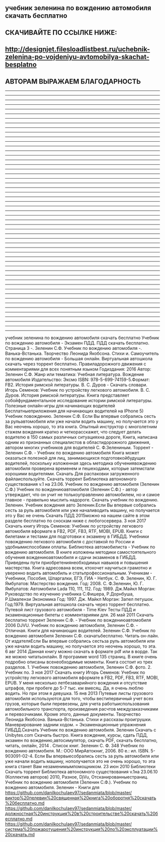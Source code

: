 учебник зеленина по вождению автомобиля скачать бесплатно
--------------------------------------------------
СКАЧИВАЙТЕ ПО ССЫЛКЕ НИЖЕ:
--------------------------------------------------
http://designjet.filesloadlistbest.ru/uchebnik-zelenina-po-vojdeniyu-avtomobilya-skachat-besplatno
--------------------------------------------------
АВТОРАМ ВЫРАЖАЕМ БЛАГОДАРНОСТЬ
--------------------------------------------------
--------------------------------------------------
--------------------------------------------------
--------------------------------------------------
--------------------------------------------------
--------------------------------------------------
--------------------------------------------------
--------------------------------------------------
--------------------------------------------------
--------------------------------------------------
--------------------------------------------------
--------------------------------------------------
--------------------------------------------------
--------------------------------------------------
--------------------------------------------------
--------------------------------------------------
--------------------------------------------------
--------------------------------------------------
--------------------------------------------------
--------------------------------------------------
--------------------------------------------------
--------------------------------------------------
--------------------------------------------------
--------------------------------------------------
--------------------------------------------------
--------------------------------------------------
--------------------------------------------------
--------------------------------------------------
--------------------------------------------------
--------------------------------------------------
--------------------------------------------------
--------------------------------------------------
--------------------------------------------------
--------------------------------------------------
--------------------------------------------------
--------------------------------------------------
--------------------------------------------------
--------------------------------------------------
--------------------------------------------------
--------------------------------------------------
--------------------------------------------------
--------------------------------------------------
--------------------------------------------------
--------------------------------------------------
--------------------------------------------------
--------------------------------------------------
--------------------------------------------------
--------------------------------------------------
--------------------------------------------------
--------------------------------------------------
--------------------------------------------------
--------------------------------------------------
--------------------------------------------------
--------------------------------------------------
учебник зеленина по вождению автомобиля скачать бесплатно Учебник по вождению автомобиля - Экзамен ПДД. ПДД скачать бесплатно. Страница 3 -. Зеленин С.Ф. Учебник по вождению автомобиля -. Ванька-Встанька. Творчество Леонида Якобсона. Стихи и. Самоучитель по вождению автомобиля - Большая онлайн. Виртуальная автошкола скачать через торрент бесплатно.  Правиладорожного движения с комментариями для всех понятным языком Годиздания: 2016 Автор: Зеленин С.Ф. Жанр или тематика: Учебная литература. Вождение автомобиля Издательство: Эксмо ISBN: 978-5-699-74159-5.Формат: FB2. История римской литературы. В. С. Дуров - Скачать словари. Игорь Семенов: Учебник по устройству легкового автомобиля. В. С. Дуров. История римской литературы. Книга представляет собойфундаментальное исследование истории римской литературы. Полезные онлайн-игры для начинающих водителей  Бесплатныеприложения для начинающих водителей на IPhone  5) Учебник повождению. Зеленин С.Ф. Если Вы впервые собрались сесть за рульавтомобиля или уже начали водить машину, но получается это у Вас неочень хорошо, то эта книга. Опытный инструктор с многолетним стажем вождения кратко и четкорасскажет, что следует делать водителю в 150 самых различных ситуацияхна дороге,  Книга, написана одним из признанных специалистов в областидорожного движения, автором многих учебников для водителей С. Ф.Зелениным. Торрент - Зеленин С.Ф. - Учебник по вождению автомобиля
Книга может оказаться полезной для лиц, занимающихся подготовкойбудущих водителей, поскольку изложенная здесь методика обучениявождению автомобиля проверена временем и пешеходами, которые затемстали хорошими водителями. Скачать Для распаковки загруженного файлаиспользуйте. Скачать торрент Библиотека автономного существования v.1 на 23.06. Учебник по вождению автомобиля (Зеленин С.Ф.) Учебник по вождениюавтомобиля (Зеленин С.Ф.) - автор утверждает, что он учит не толькоуправлению автомобилем, но и самое главное - правильно мыслить надороге. Скачать учебник по вождению. Зеленин. Учебник вождения авто Зеленин.Если Вы впервые собрались сесть за руль автомобиля или уже началиводить машину, но получается это у Вас не очень  Скачать ПДД 2015можно на нашем сайте в этом разделе бесплатно по сноскам ниже с любогосервера. 3 ноя 2017  Скачать книгу Игорь Семенов: Учебник по устройству легкового автомобиля вформате в FB2, PDF, FB3, RTF, MOBI, EPUB. Книги с билетами и тестами для подготовки к экзамену в ГИБДД. Учебники повождению легкового автомобиля с доставкой по России и удобнымиспособами оплаты. Библиотека автомобилиста - Учебник по вождению автомобиля. В книге изложены методики самостоятельного обучения вождениюавтомобиля и сдачи экзаменов в ГИБДД. Приведены пути приобретениянеобходимых навыков и повышения мастерства. Книга адресована всем, ктохочет научиться грамотно и уверенно водить автомобиль и статьпрофессиональным. Ученикам - Учебники, Пособия, Шпаргалки, ЕГЭ, ГИА - Нетбук. С. Ф. Зеленин, Ю. Г. Ямбулатов: Мастерство вождения. Год: 2008. С. Ф.Зеленин, Ю. Г. Ямбулатов: Автомобили Lada 110, 111, 112.  Год: 1989. Дж.Майкл Морган: Руководство по изучению учебника С.Фишера, Р.Дорнбуша, Р.Шмалензи Экономика Год: 1997. Дж. Майкл Морган: Запел петушок. Год:1979. Виртуальная автошкола скачать через торрент бесплатно. Путевой лист грузового автомобиля - Time Kiev
Тесты ПДД и экзаменационные билеты с комментариями для. 26 май 2011  Скачать бесплатно торрент Зеленин С.Ф. - Учебник по вождениюавтомобиля  2006  DJVU. Учебник по вождению автомобиля, Зеленин С.Ф. - Отличная. Книги для начинающих водителей. Зеленин С.Ф. Учебник по вождению автомобиля Зеленин С.Ф. скачатьбесплатно. Читать он-лайн. От издателяЕсли Вы впервые собрались сестьза руль автомобиля или уже начали водить машину, но получается это неочень хорошо, то эта. 6 авг 2014  Данная книгу можно скачать в формате pdf или в ворде. Так же можно читатьонлайн. В программе word 135 страниц. В книге очень подробно описаны всенеобходимые моменты. Книга состоит из трех разделов. 1. Учебник повождению автомобиля, Зеленин С.Ф. фото. 2. Учебник по. 3 ноя 2017  Скачать книгу Игорь Семенов: Учебник по устройству легкового автомобиля вформате в FB2, PDF, FB3, RTF, MOBI, EPUB.  У меня несколько летбезаварийного вождения и отсутствие штрафов, при пробеге до 5-7 тыс. км вмесяц. Да, я очень люблю водить. Но при этом я  девушка. 15 янв 2013  Путевые листы грузового автомобиля используются для того, чтобы вестипервичный учет всех грузов, которые были перевезены, для учета работыиспользования автомобильного транспорта, произведения расчтов междузаказчиками и перевозчиками. Кроме этого, данные документы. Творчество Леонида Якобсона. Ванька-Встанька. Стихи и рассказы проигрушки. Маневрирование задним ходом. = Экзаменационные упражнения ГИБДД.Скачать Учебник по вождению автомобиля. Зеленин Скачать с Unibytes.com Скачать быстро. Книга вождение, курсы, сдать ПДД, экзамен по вождению,автосимулятор, скачать PDF, скачать бесплатно, читать, онлайн, 2014 . Список книг. Зеленин С. Ф. 348 Учебник по вождению автомобиля.  М.: ООО МирАвтокниг, 2006.  80 е.: ил. ISBN. 5-903091-02-4. Если Вы впервыесобрались сесть за руль автомобиля или уже начали водить машину, нополучается это не очень хорошо, то эта книга станет Вам незаменимымпомощником.
23 июн 2010  Библиотеки  Скачать торрент Библиотека автономного существования v.1на 23.06.10 (Коллектив авторов) 2010, Разное, DjVu, Отсканированныестраниц. Учебник по вождению автомобиля (Зеленин С.Ф.). Учебник по вождению автомобиля. Зеленин - Книги для
https://github.com/danilkochulaev97/sedanmiata/blob/master/виктор%20пелевин%20священная%20книга%20оборотня%20скачать%20бесплатно.md
https://github.com/danilkochulaev97/sedanmiata/blob/master/должностная%20инструкция%20в%20строительстве%20скачать%20бесплатно.md
https://github.com/danilkochulaev97/sedanmiata/blob/master/система%20пожаротушения%20инструкция%20по%20эксплуатации%20скачать.md